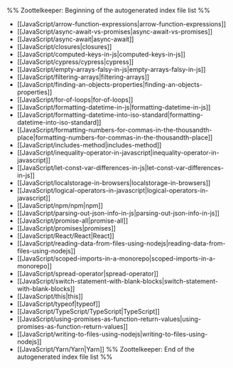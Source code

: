 %% Zoottelkeeper: Beginning of the autogenerated index file list  %%
-  [[JavaScript/arrow-function-expressions|arrow-function-expressions]]
-  [[JavaScript/async-await-vs-promises|async-await-vs-promises]]
-  [[JavaScript/async-await|async-await]]
-  [[JavaScript/closures|closures]]
-  [[JavaScript/computed-keys-in-js|computed-keys-in-js]]
-  [[JavaScript/cypress/cypress|cypress]]
-  [[JavaScript/empty-arrays-falsy-in-js|empty-arrays-falsy-in-js]]
-  [[JavaScript/filtering-arrays|filtering-arrays]]
-  [[JavaScript/finding-an-objects-properties|finding-an-objects-properties]]
-  [[JavaScript/for-of-loops|for-of-loops]]
-  [[JavaScript/formatting-datetime-in-js|formatting-datetime-in-js]]
-  [[JavaScript/formatting-datetime-into-iso-standard|formatting-datetime-into-iso-standard]]
-  [[JavaScript/formatting-numbers-for-commas-in-the-thousandth-place|formatting-numbers-for-commas-in-the-thousandth-place]]
-  [[JavaScript/includes-method|includes-method]]
-  [[JavaScript/inequality-operator-in-javascript|inequality-operator-in-javascript]]
-  [[JavaScript/let-const-var-differences-in-js|let-const-var-differences-in-js]]
-  [[JavaScript/localstorage-in-browsers|localstorage-in-browsers]]
-  [[JavaScript/logical-operators-in-javascript|logical-operators-in-javascript]]
-  [[JavaScript/npm/npm|npm]]
-  [[JavaScript/parsing-out-json-info-in-js|parsing-out-json-info-in-js]]
-  [[JavaScript/promise-all|promise-all]]
-  [[JavaScript/promises|promises]]
-  [[JavaScript/React/React|React]]
-  [[JavaScript/reading-data-from-files-using-nodejs|reading-data-from-files-using-nodejs]]
-  [[JavaScript/scoped-imports-in-a-monorepo|scoped-imports-in-a-monorepo]]
-  [[JavaScript/spread-operator|spread-operator]]
-  [[JavaScript/switch-statement-with-blank-blocks|switch-statement-with-blank-blocks]]
-  [[JavaScript/this|this]]
-  [[JavaScript/typeof|typeof]]
-  [[JavaScript/TypeScript/TypeScript|TypeScript]]
-  [[JavaScript/using-promises-as-function-return-values|using-promises-as-function-return-values]]
-  [[JavaScript/writing-to-files-using-nodejs|writing-to-files-using-nodejs]]
-  [[JavaScript/Yarn/Yarn|Yarn]]
%% Zoottelkeeper: End of the autogenerated index file list  %%

